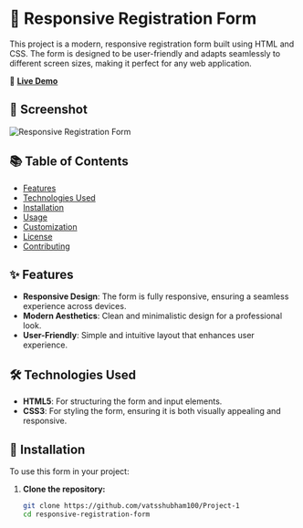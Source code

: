 # 📝 Responsive Registration Form

This project is a modern, responsive registration form built using HTML and CSS. The form is designed to be user-friendly and adapts seamlessly to different screen sizes, making it perfect for any web application.

🔗 **[Live Demo](https://vatsshubham100.github.io/Project-1/)**

## 📸 Screenshot

![Responsive Registration Form](https://github.com/user-attachments/assets/d2ebd30c-61a7-4866-9ffb-a176b03f526e)

## 📚 Table of Contents

- [Features](#features)
- [Technologies Used](#technologies-used)
- [Installation](#installation)
- [Usage](#usage)
- [Customization](#customization)
- [License](#license)
- [Contributing](#contributing)

## ✨ Features

- **Responsive Design**: The form is fully responsive, ensuring a seamless experience across devices.
- **Modern Aesthetics**: Clean and minimalistic design for a professional look.
- **User-Friendly**: Simple and intuitive layout that enhances user experience.

## 🛠 Technologies Used

- **HTML5**: For structuring the form and input elements.
- **CSS3**: For styling the form, ensuring it is both visually appealing and responsive.

## 🚀 Installation

To use this form in your project:

1. **Clone the repository:**

   ```bash
   git clone https://github.com/vatsshubham100/Project-1
   cd responsive-registration-form
